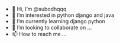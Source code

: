 - 👋 Hi, I’m @subodhqqq
- 👀 I’m interested in python django and java
- 🌱 I’m currently learning django python
- 💞️ I’m looking to collaborate on ...
- 📫 How to reach me ...

<!---
subodhqqq/subodhqqq is a ✨ special ✨ repository because its `README.md` (this file) appears on your GitHub profile.
You can click the Preview link to take a look at your changes.
--->
